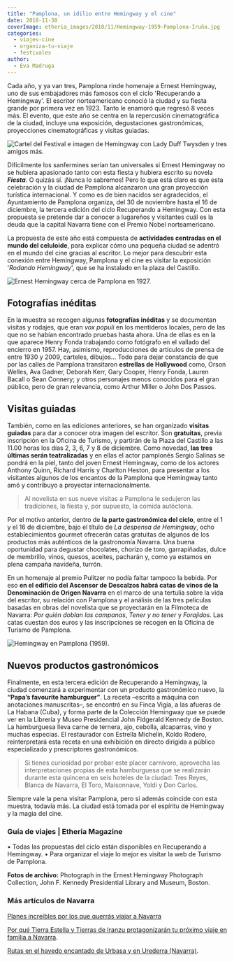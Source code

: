 ```yaml
---
title: "Pamplona, un idilio entre Hemingway y el cine"
date: 2018-11-30
coverImage: etheria_images/2018/11/Hemingway-1959-Pamplona-Iruña.jpg
categories: 
  - viajes-cine
  - organiza-tu-viaje
  - festivales
author: 
  - Eva Madruga
---
```


Cada año, y ya van tres, Pamplona rinde homenaje a Ernest Hemingway, uno de sus 
embajadores más famosos con el ciclo 'Recuperando a Hemingway'. El escritor 
norteamericano conoció la ciudad y su fiesta grande por primera vez en 1923. Tanto le 
enamoró que regresó 8 veces más. El evento, que este año se centra en la repercusión 
cinematográfica de la ciudad, incluye una exposición, degustaciones gastronómicas, 
proyecciones cinematográficas y visitas guiadas. 

![Cartel del Festival e imagen de Hemingway con Lady Duff Twysden y tres amigos más.](etheria_images/2018/11/Festival-cine-pamplona-1024x716.jpg "Cartel del Festival e imagen de Hemingway con Lady Duff Twysden y tres amigos más.")

Difícilmente los sanfermines serían tan universales si Ernest Hemingway no se hubiera 
apasionado tanto con esta fiesta y hubiera escrito su novela **_Fiesta_**. O quizás sí. 
¡Nunca lo sabremos! Pero lo que está claro es que esta celebración y la ciudad de 
Pamplona alcanzaron una gran proyección turística internacional. Y como es de bien 
nacidos ser agradecidos, el Ayuntamiento de Pamplona organiza, del 30 de noviembre hasta 
el 16 de diciembre, la tercera edición del ciclo Recuperando a Hemingway. Con esta 
propuesta se pretende dar a conocer a lugareños y visitantes cuál es la deuda que la 
capital Navarra tiene con el Premio Nobel norteamericano. 

La propuesta de este año está compuesta de **actividades centradas en el mundo del 
celuloide**, para explicar cómo una pequeña ciudad se adentró en el mundo del cine 
gracias al escritor. Lo mejor para descubrir esta conexión entre Hemingway, Pamplona y 
el cine es visitar la exposición '_Rodando Hemingway_', que se ha instalado en la plaza 
del Castillo. 

![Ernest Hemingway cerca de Pamplona en 1927.](etheria_images/2018/11/Pamplona-hemingway-1927.jpg "Ernest Hemingway cerca de Pamplona en 1927.")

## Fotografías inéditas

En la muestra se recogen algunas **fotografías inéditas** y se documentan visitas y 
rodajes, que eran _vox populi_ en los mentideros locales, pero de las que no se habían 
encontrado pruebas hasta ahora. Una de ellas es en la que aparece Henry Fonda trabajando 
como fotógrafo en el vallado del encierro en 1957. Hay, asimismo, reproducciones de 
artículos de prensa de entre 1930 y 2009, carteles, dibujos... Todo para dejar 
constancia de que por las calles de Pamplona transitaron **estrellas de Hollywood** 
como, Orson Welles, Ava Gadner, Deborah Kerr, Gary Cooper, Henry Fonda, Lauren Bacall o 
Sean Connery; y otros personajes menos conocidos para el gran público, pero de gran 
relevancia, como Arthur Miller o John Dos Passos. 

## Visitas guiadas

También, como en las ediciones anteriores, se han organizado **visitas guiadas** para 
dar a conocer otra imagen del escritor. Son **gratuitas**, previa inscripción en la 
Oficina de Turismo, y partirán de la Plaza del Castillo a las 11.00 horas los días 2, 3, 
6, 7 y 8 de diciembre. Como novedad, **las tres últimas serán teatralizadas** y en ellas 
el actor pamplonés Sergio Salinas se pondrá en la piel, tanto del joven Ernest 
Hemingway, como de los actores Anthony Quinn, Richard Harris y Charlton Heston, para 
presentar a los visitantes algunos de los encantos de la Pamplona que Hemingway tanto 
amó y contribuyo a proyectar internacionalmente. 

> Al novelista en sus nueve visitas a Pamplona le sedujeron las tradiciones, la fiesta y, 
> por supuesto, la comida autóctona. 

Por el motivo anterior, dentro de **la parte gastronómica del ciclo**, entre el 1 y el 
16 de diciembre, bajo el título de _La despensa de Hemingway_, ocho establecimientos 
gourmet ofrecerán catas gratuitas de algunos de los productos más auténticos de la 
gastronomía Navarra. Una buena oportunidad para degustar chocolates, chorizo de toro, 
garrapiñadas, dulce de membrillo, vinos, quesos, aceites, pacharán y, como ya estamos en 
plena campaña navideña, turrón. 

En un homenaje al premio Pulitzer no podía faltar tampoco la bebida. Por eso **en el 
edificio del Ascensor de Descalzos habrá catas de vinos de la Denominación de Origen 
Navarra** en el marco de una tertulia sobre la vida del escritor, su relación con 
Pamplona y el análisis de las tres películas basadas en obras del novelista que se 
proyectarán en la Filmoteca de Navarra: _Por quién doblan las campanas_, _Tener y no 
tener_ y _Forajidos_. Las catas cuestan dos euros y las inscripciones se recogen en la 
Oficina de Turismo de Pamplona. 

![Hemingway en Pamplona (1959).](etheria_images/2018/11/Pamplona-hemingway-1959.jpg "Hemingway en Pamplona (1959).")

## Nuevos productos gastronómicos

Finalmente, en esta tercera edición de Recuperando a Hemingway, la ciudad comenzará a 
experimentar con un producto gastronómico nuevo, la **“Papa’s favourite hamburguer”**. 
La receta –escrita a máquina con anotaciones manuscritas–, se encontró en su Finca 
Vigía, a las afueras de La Habana (Cuba), y forma parte de la Colección Hemingway que se 
puede ver en la Librería y Museo Presidencial John Fidgerald Kennedy de Boston. La 
hamburguesa lleva carne de ternera, ajo, cebolla, alcaparras, vino y muchas especias. El 
restaurador con Estrella Michelin, Koldo Rodero, reinterpretará esta receta en una 
exhibición en directo dirigida a público especializado y prescriptores gastronómicos. 

> Si tienes curiosidad por probar este placer carnívoro, aprovecha las interpretaciones 
> propias de esta hamburguesa que se realizarán durante esta quincena en seis hoteles de 
> la ciudad: Tres Reyes, Blanca de Navarra, El Toro, Maisonnave, Yoldi y Don Carlos. 

Siempre vale la pena visitar Pamplona, pero si además coincide con esta muestra, todavía 
más. La ciudad está tomada por el espíritu de Hemingway y la magia del cine. 

### Guía de viajes | Etheria Magazine

• Todas las propuestas del ciclo están disponibles en Recuperando a Hemingway. • Para 
organizar el viaje lo mejor es visitar la web de Turismo de Pamplona. 

**Fotos de archivo:** Photograph in the Ernest Hemingway Photograph Collection, John F. 
Kennedy Presidential Library and Museum, Boston. 

### Más artículos de Navarra

[Planes increíbles por los que querrás viajar a 
Navarra](https://etheriamagazine.com/2021/12/23/planes-en-navarra-con-amigas/) 

[Por qué Tierra Estella y Tierras de Iranzu protagonizarán tu próximo viaje en familia a 
Navarra](https://etheriamagazine.com/2021/02/08/navarra-en-familia-tierra-estella-y-tierras-de-iranzu/). 

[Rutas en el hayedo encantado de Urbasa y en Urederra 
(Navarra)](https://etheriamagazine.com/2020/10/05/que-rutas-hacer-en-hayedo-de-urbasa-urederra-navarra/).
